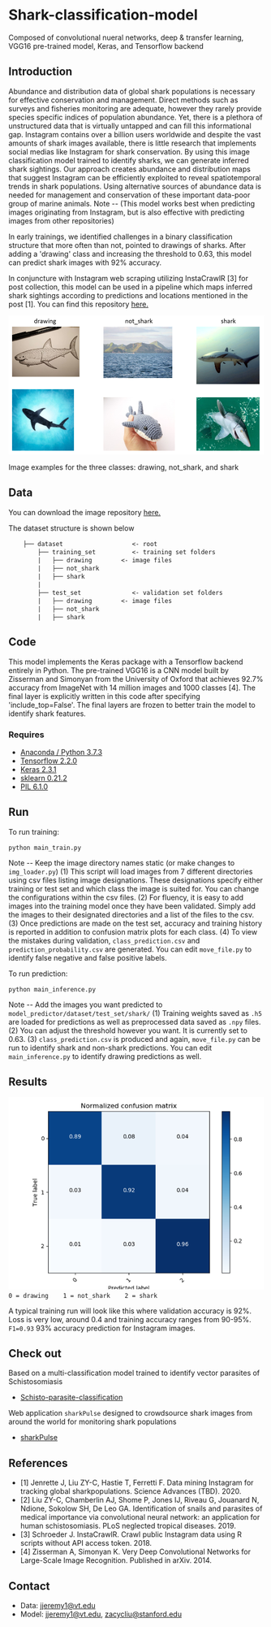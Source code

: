 # Shark-classification-model
Composed of convolutional nueral networks, deep & transfer learning, VGG16 pre-trained model, Keras, and Tensorflow backend

## Introduction
Abundance and distribution data of global shark populations is necessary for effective conservation and management. Direct methods such as surveys and fisheries monitoring are adequate, however they rarely provide species specific indices of population abundance. Yet, there is a plethora of unstructured data that is virtually untapped and can fill this informational gap. Instagram contains over a billion users worldwide and despite the vast amounts of shark images available, there is little research that implements social medias like Instagram for shark conservation. By using this image classification model trained to identify sharks, we can generate inferred shark sightings. Our approach creates abundance and distribution maps that suggest Instagram can be efficiently exploited to reveal spatiotemporal trends in shark populations. Using alternative sources of abundance data is needed for management and conservation of these important data-poor group of marine animals. 
Note -- (This model works best when predicting images originating from Instagram, but is also effective with predicting images from other repositories)

In early trainings, we identified challenges in a binary classification structure that more often than not, pointed to drawings of sharks. After adding a 'drawing' class and increasing the threshold to 0.63, this model can predict shark images with 92% accuracy.

In conjuncture with Instagram web scraping utilizing InstaCrawlR [3] for post collection, this model can be used in a pipeline which maps inferred shark sightings according to predictions and locations mentioned in the post [1]. You can find this repository [here.](https://github.com/JeremyFJ/Instagram_sharkSighting)

![image_sample1.png](image_sample1.PNG)

Image examples for the three classes: drawing, not_shark, and shark

## Data
You can download the image repository [here.](https://drive.google.com/drive/folders/1ov4wfJUWTLWmqwUbvs8v0L9BUCZed6E4?usp=sharing)

The dataset structure is shown below
```
    ├── dataset                   <- root
        ├── training_set          <- training set folders
        |   ├── drawing        <- image files
        |   ├── not_shark           
        |   ├── shark
        |  
        ├── test_set              <- validation set folders
        |   ├── drawing        <- image files
        |   ├── not_shark           
        |   ├── shark
``` 
## Code
This model implements the Keras package with a Tensorflow backend entirely in Python. The pre-trained VGG16 is a CNN model built by Zisserman and Simonyan from the University of Oxford that achieves 92.7% accuracy from ImageNet with 14 million images and 1000 classes [4]. The final layer is explicitly written in this code after specifying 'include_top=False'. The final layers are frozen to better train the model to identify shark features. 

### Requires
- [Anaconda / Python 3.7.3](https://www.anaconda.com/products/individual)
- [Tensorflow 2.2.0](https://www.tensorflow.org/)
- [Keras 2.3.1](https://keras.io/)
- [sklearn 0.21.2](https://scikit-learn.org/stable/)
- [PIL 6.1.0](https://pillow.readthedocs.io/en/stable/)

## Run
To run training:
```
python main_train.py
```
Note -- Keep the image directory names static (or make changes to `img_loader.py`)
(1) This script will load images from 7 different directories using csv files listing image designations. These designations specify either training or test set and which class the image is suited for. You can change the configurations within the csv files. 
(2) For fluency, it is easy to add images into the training model once they have been validated. Simply add the images to their designated directories and a list of the files to the csv. 
(3) Once predictions are made on the test set, accuracy and training history is reported in addition to confusion matrix plots for each class.
(4) To view the mistakes during validation, `class_prediction.csv` and `prediction_probability.csv` are generated. You can edit `move_file.py` to identify false negative and false positive labels.

To run prediction:
```
python main_inference.py
```
Note -- Add the images you want predicted to `model_predictor/dataset/test_set/shark/` 
(1) Training weights saved as `.h5` are loaded for predictions as well as preprocessed data saved as `.npy` files.
(2) You can adjust the threshold however you want. It is currently set to 0.63.
(3) `class_prediction.csv` is produced and again, `move_file.py` can be run to identify shark and non-shark predictions. You can edit `main_inference.py` to identify drawing predictions as well. 

## Results

![confusion_matrix](cm_norm.png)
``0 = drawing   
1 = not_shark   
2 = shark``

A typical training run will look like this where validation accuracy is 92%. Loss is very low, around 0.4 and training accuracy ranges from 90-95%. `F1=0.93` 93% accuracy prediction for Instagram images. 

## Check out
Based on a multi-classification model trained to identify vector parasites of Schistosomiasis
- [Schisto-parasite-classification](https://github.com/deleo-lab/schisto-parasite-classification)

Web application `sharkPulse` designed to crowdsource shark images from around the world for monitoring shark populations 
- [sharkPulse](http://sharkpulse.org/)

## References
- [1] Jenrette J, Liu ZY-C, Hastie T, Ferretti F. Data mining Instagram for tracking global sharkpopulations. Science Advances (TBD). 2020.
- [2] Liu ZY-C, Chamberlin AJ, Shome P, Jones IJ, Riveau G, Jouanard N, Ndione, Sokolow SH, De Leo GA. Identification of snails and parasites of medical importance via convolutional neural network: an application for human schistosomiasis. PLoS neglected tropical diseases. 2019.
- [3] Schroeder J. InstaCrawlR. Crawl public Instagram data using R scripts without API access token. 2018. 
- [4] Zisserman A, Simonyan K. Very Deep Convolutional Networks for Large-Scale Image Recognition. Published in arXiv. 2014.

## Contact
- Data: jjeremy1@vt.edu
- Model: jjeremy1@vt.edu, zacycliu@stanford.edu
